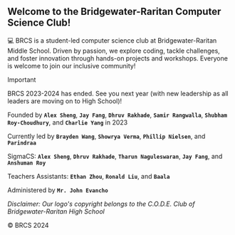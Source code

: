 ## Welcome to the Bridgewater-Raritan Computer Science Club!

💻 BRCS is a student-led computer science club at Bridgewater-Raritan Middle School. Driven by passion, we explore coding, tackle challenges, and foster innovation through hands-on projects and workshops. Everyone is welcome to join our inclusive community!

> [!IMPORTANT]  
> BRCS 2023-2024 has ended. See you next year (with new leadership as all leaders are moving on to High School)!

Founded by **`Alex Sheng`**, **`Jay Fang`**, **`Dhruv Rakhade`**, **`Samir Rangwalla`**, **`Shubham Roy-Choudhury`**, and **`Charlie Yang`** in 2023

Currently led by **`Brayden Wang`**, **`Showrya Verma`**, **`Phillip Nielsen`**, and **`Parindraa`**

SigmaCS: **`Alex Sheng`**, **`Dhruv Rakhade`**, **`Tharun Naguleswaran`**, **`Jay Fang`**, and **`Anshuman Roy`**

Teachers Assistants: **`Ethan Zhou`**, **`Ronald Liu`**, and **`Baala`**

Administered by **`Mr. John Evancho`**

*Disclaimer: Our logo's copyright belongs to the C.O.D.E. Club of Bridgewater-Raritan High School*

© BRCS 2024

<!-- ✨ Bridgewater-Raritan-Cybersecurity/.github is a special repository: this README.md will appear on your public organization profile, visible to anyone.
 -->
